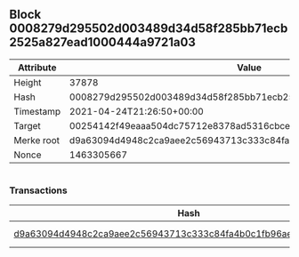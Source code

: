 ## Block 0008279d295502d003489d34d58f285bb71ecb2525a827ead1000444a9721a03

Attribute | Value
--- | ---
Height | 37878
Hash | 0008279d295502d003489d34d58f285bb71ecb2525a827ead1000444a9721a03
Timestamp | 2021-04-24T21:26:50+00:00
Target | 00254142f49eaaa504dc75712e8378ad5316cbcead634704b3734b6271167cc4
Merke root | d9a63094d4948c2ca9aee2c56943713c333c84fa4b0c1fb96ae097974fe71745
Nonce | 1463305667

```

```

### Transactions

Hash | Amount
--- | ---
[d9a63094d4948c2ca9aee2c56943713c333c84fa4b0c1fb96ae097974fe71745](d9a63094d4948c2ca9aee2c56943713c333c84fa4b0c1fb96ae097974fe71745.md) | 10.00000000 SKEPTI 
